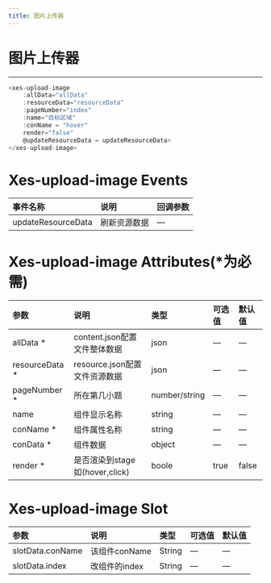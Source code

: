 ```yaml
---
title: 图片上传器
---
```

# 图片上传器
---
<xes-upload-image></xes-upload-image>

```js
<xes-upload-image 
    :allData="allData" 
    :resourceData="resourceData" 
    :pageNumber="index"  
    :name="目标区域" 
    :conName = "hover"
    render="false"  
    @updateResourceData = updateResourceData>
</xes-upload-image>
```
# Xes-upload-image Events
事件名称|说明|回调参数
:--|:--|:--
updateResourceData|刷新资源数据|—

# Xes-upload-image Attributes(*为必需)
参数        |说明                         |类型            |可选值|默认值
:---------  |:-------------------------- |:--             |:--  |:--
allData *     |content.json配置⽂件整体数据 |json            |—     |—
resourceData *|resource.json配置⽂件资源数据|json            |—     |—
pageNumber *  |所在第几⼩题                 |number/string   |—	    |—
name         |组件显示名称                 |string          |—	    |—
conName *     |组件属性名称                 |string          |—	    |—	
conData *     |组件数据                |object         |—	    |—	
render *     |是否渲染到stage如(hover,click)                |boole|true	    |false


# Xes-upload-image Slot
参数        |说明                         |类型            |可选值|默认值
:---------  |:-------------------------- |:--             |:--  |:--
slotData.conName|该组件conName |String            |—     |—
slotData.index |改组件的index|String           |—     |—
